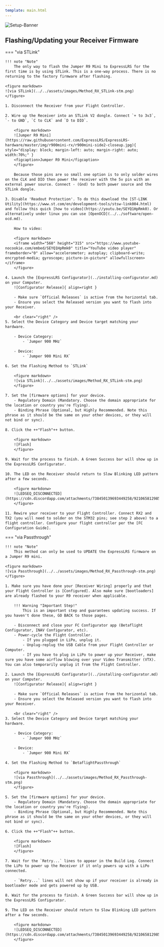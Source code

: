 ```yaml
---
template: main.html
---
```


![Setup-Banner](https://raw.githubusercontent.com/ExpressLRS/ExpressLRS-hardware/master/img/quick-start.png)

## Flashing/Updating your Receiver Firmware

=== "via STLink"

    !!! note "Note"
        The only way to flash the Jumper R9 Mini to ExpressLRS for the first time is by using STLink. This is a one-way process. There is no returning to the factory firmware after flashing.

    <figure markdown>
    ![via STLink](../../assets/images/Method_RX_STLink-stm.png)
    </figure>

    1. Disconnect the Receiver from your Flight Controller.

    2. Wire up the Receiver into an STLink V2 dongle. Connect `+ to 3v3`, `- to GND`, `C to CLK` and `D to DIO`.

        <figure markdown>
        ![Jumper R9 Mini](https://raw.githubusercontent.com/ExpressLRS/ExpressLRS-hardware/master/img/r900mini-rx/r900mini-side2-closeup.jpg){ style="display: block; margin-left: auto; margin-right: auto; width:70%;" }
        <figcaption>Jumper R9 Mini</figcaption>
        </figure>

        Because those pins are so small one option is to only solder wires on the CLK and DIO then power the receiver with the 5v pin with an external power source. Connect - (Gnd) to both power source and the STLink dongle.

    3. Disable 'Readout Protection'. To do this download the [ST-LINK Utility](https://www.st.com/en/development-tools/stsw-link004.html) and follow this quick [how to video](https://youtu.be/SEYQ1HpRmk0). Or alternatively under linux you can use [OpenOCD](../../software/open-ocd.md).

        How to video:

        <figure markdown>
        <iframe width="560" height="315" src="https://www.youtube-nocookie.com/embed/SEYQ1HpRmk0" title="YouTube video player" frameborder="0" allow="accelerometer; autoplay; clipboard-write; encrypted-media; gyroscope; picture-in-picture" allowfullscreen></iframe>
        </figure>

    4. Launch the [ExpressLRS Configurator](../installing-configurator.md) on your Computer.
        ![Configurator Release]{ align=right }

        - Make sure `Official Releases` is active from the horizontal tab.
        - Ensure you select the Released version you want to flash into your Receiver.

        <br clear="right" />
    5. Select the Device Category and Device target matching your hardware.

        - Device Category: 
            - `Jumper 900 MHz`

        - Device: 
            - `Jumper 900 Mini RX`

    6. Set the Flashing Method to `STLink`

        <figure markdown>
        ![via STLink](../../assets/images/Method_RX_STLink-stm.png)
        </figure>

    7. Set the [firmware options] for your device.
        - Regulatory Domain (Mandatory. Choose the domain appropriate for the location or country you're flying).
        - Binding Phrase (Optional, but Highly Recommended. Note this phrase as it should be the same on your other devices, or they will not bind or sync).

    8. Click the ++"Flash"++ button.

        <figure markdown>
        ![Flash]
        </figure>
          
    9. Wait for the process to finish. A Green Success bar will show up in the ExpressLRS Configurator.

    10. The LED on the Receiver should return to Slow Blinking LED pattern after a few seconds.

        <figure markdonw>
        ![LEDSEQ_DISCONNECTED](https://cdn.discordapp.com/attachments/738450139693449258/921065812985520268/LEDSEQ_DISCONNECTED_50_50.gif)
        </figure> 

    11. Rewire your receiver to your Flight Controller. Connect RX2 and TX2 (you will need to solder on the STM32 pins; see step 2 above) to a flight controller. Configure your flight controller per the [FC Configuration Guide].

=== "via Passthrough"

    !!! note "Note"
        This method can only be used to UPDATE the ExpressLRS firmware on a Jumper R9 mini.

    <figure markdown>
    ![via Passthrough](../../assets/images/Method_RX_Passthrough-stm.png)
    </figure>

    1. Make sure you have done your [Receiver Wiring] properly and that your Flight Controller is [Configured]. Also make sure [bootloaders] are already flashed to your R9 receiver when applicable.

        !!! Warning "Important Step!"
            This is an important step and guarantees updating success. If you haven't done these, GO BACK to those pages.

        - Disconnect and close your FC Configurator app (Betaflight Configurator, INAV Configurator, etc).
        - Power-cycle the Flight Controller.
            - If you plugged in LiPo, unplug it.
            - Unplug-replug the USB Cable from your Flight Controller or Computer.
            - If you have to plug in LiPo to power up your Receiver, make sure you have some airflow blowing over your Video Transmitter (VTX). You can also temporarily unplug it from the Flight Controller.

    2. Launch the [ExpressLRS Configurator](../installing-configurator.md) on your Computer.
        ![Configurator Release]{ align=right }

        - Make sure `Official Releases` is active from the horizontal tab.
        - Ensure you select the Released version you want to flash into your Receiver.

        <br clear="right" />
    3. Select the Device Category and Device target matching your hardware.

        - Device Category: 
            - `Jumper 900 MHz`

        - Device: 
            - `Jumper 900 Mini RX`

    4. Set the Flashing Method to `BetaflightPassthrough`

        <figure markdown>
        ![via Passthrough](../../assets/images/Method_RX_Passthrough-stm.png)
        </figure>

    5. Set the [firmware options] for your device.
        - Regulatory Domain (Mandatory. Choose the domain appropriate for the location or country you're flying).
        - Binding Phrase (Optional, but Highly Recommended. Note this phrase as it should be the same on your other devices, or they will not bind or sync).

    6. Click the ++"Flash"++ button.

        <figure markdown>
        ![Flash]
        </figure>
    
    7. Wait for the `Retry...` lines to appear in the Build Log. Connect the LiPo to power up the Receiver if it only powers up with a LiPo connected.

        - `Retry...` lines will not show up if your receiver is already in bootloader mode and gets powered up by USB.
        
    8. Wait for the process to finish. A Green Success bar will show up in the ExpressLRS Configurator.

    9. The LED on the Receiver should return to Slow Blinking LED pattern after a few seconds.

        <figure markdonw>
        ![LEDSEQ_DISCONNECTED](https://cdn.discordapp.com/attachments/738450139693449258/921065812985520268/LEDSEQ_DISCONNECTED_50_50.gif)
        </figure> 

[Configurator Release]: ../../assets/images/ConfiguratorRelease.png
[Flash]: ../../assets/images/BuildFlash.png
[Build]: ../../assets/images/Build.png
[Receiver Wiring]: ../receivers/wiring-up.md
[Configured]: ../receivers/configuring-fc.md
[FC Configuration Guide]: ../receivers/configuring-fc.md
[firmware options]: ../firmware-options.md
[Receiver Wiring]: wiring-up.md#connecting-a-receiver
